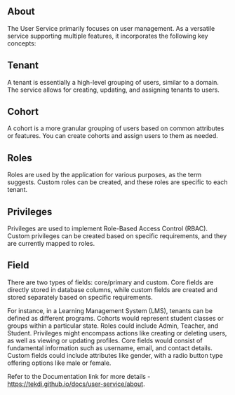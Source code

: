 ## About
The User Service primarily focuses on user management. As a versatile service supporting multiple features, it incorporates the following key concepts:

## Tenant
A tenant is essentially a high-level grouping of users, similar to a domain. The service allows for creating, updating, and assigning tenants to users.

## Cohort
A cohort is a more granular grouping of users based on common attributes or features. You can create cohorts and assign users to them as needed.

## Roles
Roles are used by the application for various purposes, as the term suggests. Custom roles can be created, and these roles are specific to each tenant.

## Privileges
Privileges are used to implement Role-Based Access Control (RBAC). Custom privileges can be created based on specific requirements, and they are currently mapped to roles.

## Field
There are two types of fields: core/primary and custom. Core fields are directly stored in database columns, while custom fields are created and stored separately based on specific requirements.

For instance, in a Learning Management System (LMS), tenants can be defined as different programs. Cohorts would represent student classes or groups within a particular state. Roles could include Admin, Teacher, and Student. Privileges might encompass actions like creating or deleting users, as well as viewing or updating profiles. Core fields would consist of fundamental information such as username, email, and contact details. Custom fields could include attributes like gender, with a radio button type offering options like male or female.

Refer to the Documentation link for more details - https://tekdi.github.io/docs/user-service/about.
